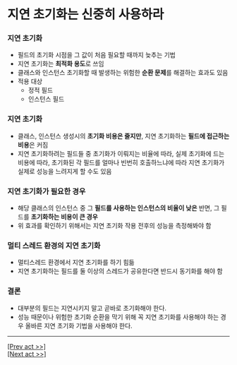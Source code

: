 # 지연 초기화는 신중히 사용하라
### 지연 초기화
* 필드의 초기화 시점을 그 값이 처음 필요할 때까지 늦추는 기법
* 지연 초기화는 **최적화 용도**로 쓰임
* 클래스와 인스턴스 초기화할 때 발생하는 위험한 **순환 문제**를 해결하는 효과도 있음
* 적용 대상
  * 정적 필드
  * 인스턴스 필드
### 지연 초기화
* 클래스, 인스턴스 생성시의 **초기화 비용은 줄지만**, 지연 초기화하는 **필드에 접근하는 비용**은 커짐
* 지연 초기화하려는 필드들 중 초기화가 이뤄지는 비율에 따라, 실제 초기화에 드는 비용에 따라, 초기화된 각 필드를 얼마나 빈번히 호출하느냐에 따라 지연 초기화가 실제로 성능을 느려지게 할 수도 있음
### 지연 초기화가 필요한 경우
* 해당 클래스의 인스턴스 중 그 **필드를 사용하는 인스턴스의 비율이 낮은** 반면, 그 필드를 **초기화하는 비용이 큰 경우**
* 위 효과를 확인하기 위해서는 지연 초기화 작용 전후의 성능을 측정해봐야 함
### 멀티 스레드 환경의 지연 초기화
* 멀티스레드 환경에서 지연 초기화를 하기 힘듦
* 지연 초기화하는 필드를 둘 이상의 스레드가 공유한다면 반드시 동기화를 해야 함
### 결론
* 대부분의 필드는 지연시키지 말고 곧바로 초기화해야 한다.
* 성능 때문이나 위험한 초기화 순환을 막기 위해 꼭 지연 초기화를 사용해야 하는 경우 올바른 지연 초기화 기법을 사용해야 한다.
---
[[Prev act >>]](../act5/README.md)  
[[Next act >>]](../act7/README.md)